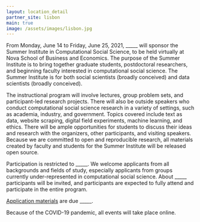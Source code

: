 ```yaml
---
layout: location_detail
partner_site: lisbon
main: true
image: /assets/images/lisbon.jpg
---
```


From Monday, June 14 to Friday, June 25, 2021, \_\_\_\_\_ will sponsor the Summer Institute in Computational Social Science, to be held virtually at Nova School of Business and Economics. The purpose of the Summer Institute is to bring together graduate students, postdoctoral researchers, and beginning faculty interested in computational social science. The Summer Institute is for both social scientists (broadly conceived) and data scientists (broadly conceived).

The instructional program will involve lectures, group problem sets, and participant-led research projects. There will also be outside speakers who conduct computational social science research in a variety of settings, such as academia, industry, and government. Topics covered include text as data, website scraping, digital field experiments, machine learning, and ethics. There will be ample opportunities for students to discuss their ideas and research with the organizers, other participants, and visiting speakers. Because we are committed to open and reproducible research, all materials created by faculty and students for the Summer Institute will be released open source.

Participation is restricted to \_\_\_\_\_. We welcome applicants from all backgrounds and fields of study, especially applicants from groups currently under-represented in computational social science. About \_\_\_\_\_ participants will be invited, and participants are expected to fully attend and participate in the entire program.

[Application materials](https://compsocialscience.github.io/summer-institute/2021/lisbon/apply) are due \_\_\_\_\_.

Because of the COVID-19 pandemic, all events will take place online.
